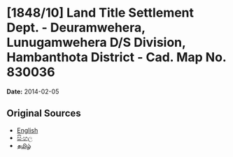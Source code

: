 # [1848/10] Land Title Settlement Dept. - Deuramwehera, Lunugamwehera D/S Division, Hambanthota District - Cad. Map No. 830036

**Date:** 2014-02-05

## Original Sources

- [English](https://documents.gov.lk/view/extra-gazettes/2014/2/1848-10_E.pdf)
- [සිංහල](https://documents.gov.lk/view/extra-gazettes/2014/2/1848-10_S.pdf)
- [தமிழ்](https://documents.gov.lk/view/extra-gazettes/2014/2/1848-10_T.pdf)
